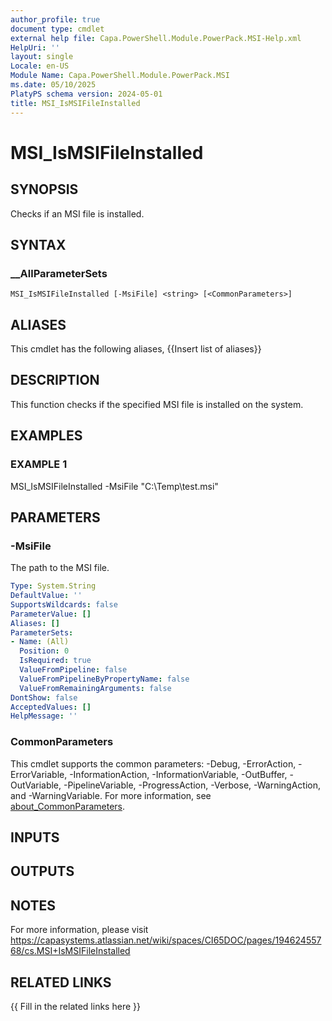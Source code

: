 ```yaml
---
author_profile: true
document type: cmdlet
external help file: Capa.PowerShell.Module.PowerPack.MSI-Help.xml
HelpUri: ''
layout: single
Locale: en-US
Module Name: Capa.PowerShell.Module.PowerPack.MSI
ms.date: 05/10/2025
PlatyPS schema version: 2024-05-01
title: MSI_IsMSIFileInstalled
---
```


# MSI_IsMSIFileInstalled

## SYNOPSIS

Checks if an MSI file is installed.

## SYNTAX

### __AllParameterSets

```
MSI_IsMSIFileInstalled [-MsiFile] <string> [<CommonParameters>]
```

## ALIASES

This cmdlet has the following aliases,
  {{Insert list of aliases}}

## DESCRIPTION

This function checks if the specified MSI file is installed on the system.

## EXAMPLES

### EXAMPLE 1

MSI_IsMSIFileInstalled -MsiFile "C:\Temp\test.msi"

## PARAMETERS

### -MsiFile

The path to the MSI file.

```yaml
Type: System.String
DefaultValue: ''
SupportsWildcards: false
ParameterValue: []
Aliases: []
ParameterSets:
- Name: (All)
  Position: 0
  IsRequired: true
  ValueFromPipeline: false
  ValueFromPipelineByPropertyName: false
  ValueFromRemainingArguments: false
DontShow: false
AcceptedValues: []
HelpMessage: ''
```

### CommonParameters

This cmdlet supports the common parameters: -Debug, -ErrorAction, -ErrorVariable,
-InformationAction, -InformationVariable, -OutBuffer, -OutVariable, -PipelineVariable,
-ProgressAction, -Verbose, -WarningAction, and -WarningVariable. For more information, see
[about_CommonParameters](https://go.microsoft.com/fwlink/?LinkID=113216).

## INPUTS

## OUTPUTS

## NOTES

For more information, please visit https://capasystems.atlassian.net/wiki/spaces/CI65DOC/pages/19462455768/cs.MSI+IsMSIFileInstalled


## RELATED LINKS

{{ Fill in the related links here }}

